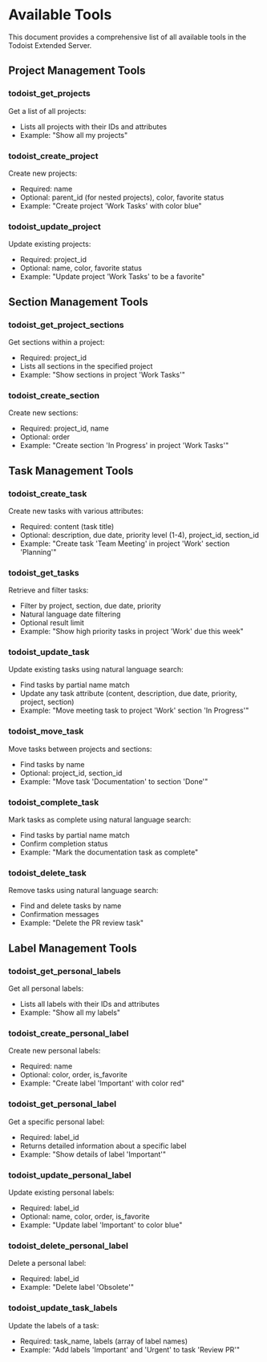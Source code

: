 # Available Tools

This document provides a comprehensive list of all available tools in the Todoist Extended Server.

## Project Management Tools

### todoist_get_projects

Get a list of all projects:

* Lists all projects with their IDs and attributes
* Example: "Show all my projects"

### todoist_create_project

Create new projects:

* Required: name
* Optional: parent_id (for nested projects), color, favorite status
* Example: "Create project 'Work Tasks' with color blue"

### todoist_update_project

Update existing projects:

* Required: project_id
* Optional: name, color, favorite status
* Example: "Update project 'Work Tasks' to be a favorite"

## Section Management Tools

### todoist_get_project_sections

Get sections within a project:

* Required: project_id
* Lists all sections in the specified project
* Example: "Show sections in project 'Work Tasks'"

### todoist_create_section

Create new sections:

* Required: project_id, name
* Optional: order
* Example: "Create section 'In Progress' in project 'Work Tasks'"

## Task Management Tools

### todoist_create_task

Create new tasks with various attributes:

* Required: content (task title)
* Optional: description, due date, priority level (1-4), project_id, section_id
* Example: "Create task 'Team Meeting' in project 'Work' section 'Planning'"

### todoist_get_tasks

Retrieve and filter tasks:

* Filter by project, section, due date, priority
* Natural language date filtering
* Optional result limit
* Example: "Show high priority tasks in project 'Work' due this week"

### todoist_update_task

Update existing tasks using natural language search:

* Find tasks by partial name match
* Update any task attribute (content, description, due date, priority, project, section)
* Example: "Move meeting task to project 'Work' section 'In Progress'"

### todoist_move_task

Move tasks between projects and sections:

* Find tasks by name
* Optional: project_id, section_id
* Example: "Move task 'Documentation' to section 'Done'"

### todoist_complete_task

Mark tasks as complete using natural language search:

* Find tasks by partial name match
* Confirm completion status
* Example: "Mark the documentation task as complete"

### todoist_delete_task

Remove tasks using natural language search:

* Find and delete tasks by name
* Confirmation messages
* Example: "Delete the PR review task"

## Label Management Tools

### todoist_get_personal_labels

Get all personal labels:

* Lists all labels with their IDs and attributes
* Example: "Show all my labels"

### todoist_create_personal_label

Create new personal labels:

* Required: name
* Optional: color, order, is_favorite
* Example: "Create label 'Important' with color red"

### todoist_get_personal_label

Get a specific personal label:

* Required: label_id
* Returns detailed information about a specific label
* Example: "Show details of label 'Important'"

### todoist_update_personal_label

Update existing personal labels:

* Required: label_id
* Optional: name, color, order, is_favorite
* Example: "Update label 'Important' to color blue"

### todoist_delete_personal_label

Delete a personal label:

* Required: label_id
* Example: "Delete label 'Obsolete'"

### todoist_update_task_labels

Update the labels of a task:

* Required: task_name, labels (array of label names)
* Example: "Add labels 'Important' and 'Urgent' to task 'Review PR'"
